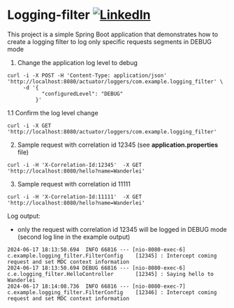 # Logging-filter [![LinkedIn](https://img.shields.io/badge/LinkedIn-0077B5?style=for-the-badge&logo=linkedin&logoColor=white)](https://linkedin.com/in/wandi)

This project is a simple Spring Boot application that demonstrates how to create a logging filter to log only specific requests segments in DEBUG mode  

1. Change the application log level to debug
```shell
curl -i -X POST -H 'Content-Type: application/json'  'http://localhost:8080/actuator/loggers/com.example.logging_filter' \
     -d '{
           "configuredLevel": "DEBUG"
         }'
```
1.1 Confirm the log level change
```shell
curl -i -X GET 'http://localhost:8080/actuator/loggers/com.example.logging_filter'
```

2. Sample request with correlation id 12345 (see **application.properties** file)
```shell
curl -i -H 'X-Correlation-Id:12345'  -X GET 'http://localhost:8080/hello?name=Wanderlei'
```

3. Sample request with correlation id 11111
```shell
curl -i -H 'X-Correlation-Id:11111'  -X GET 'http://localhost:8080/hello?name=Wanderlei'
```

Log output:
- only the request with correlation id 12345 will be logged in DEBUG mode (second log line in the example output)
```
2024-06-17 18:13:50.694  INFO 66816 --- [nio-8080-exec-6] c.example.logging_filter.FilterConfig    [12345] : Intercept coming request and set MDC context information
2024-06-17 18:13:50.694 DEBUG 66816 --- [nio-8080-exec-6] c.e.logging_filter.HelloController       [12345] : Saying hello to Wanderlei
2024-06-17 18:14:08.736  INFO 66816 --- [nio-8080-exec-7] c.example.logging_filter.FilterConfig    [12346] : Intercept coming request and set MDC context information
```